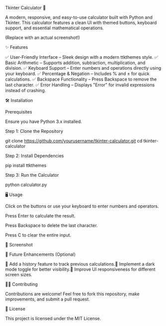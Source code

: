 Tkinter Calculator 🧮

A modern, responsive, and easy-to-use calculator built with Python and Tkinter. This calculator features a clean UI with themed buttons, keyboard support, and essential mathematical operations.

 (Replace with an actual screenshot!)

✨ Features

✅ User-Friendly Interface – Sleek design with a modern ttkthemes style.
✅ Basic Arithmetic – Supports addition, subtraction, multiplication, and division.
✅ Keyboard Support – Enter numbers and operations directly using your keyboard.
✅ Percentage & Negation – Includes % and ± for quick calculations.
✅ Backspace Functionality – Press Backspace to remove the last character.
✅ Error Handling – Displays "Error" for invalid expressions instead of crashing.

🛠️ Installation

Prerequisites

Ensure you have Python 3.x installed.

Step 1: Clone the Repository

git clone https://github.com/yourusername/tkinter-calculator.git
cd tkinter-calculator

Step 2: Install Dependencies

pip install ttkthemes

Step 3: Run the Calculator

python calculator.py

🖥️ Usage

Click on the buttons or use your keyboard to enter numbers and operators.

Press Enter to calculate the result.

Press Backspace to delete the last character.

Press C to clear the entire input.

🎨 Screenshot



🚀 Future Enhancements (Optional)

🔹 Add a history feature to track previous calculations.🔹 Implement a dark mode toggle for better visibility.🔹 Improve UI responsiveness for different screen sizes.

👨‍💻 Contributing

Contributions are welcome! Feel free to fork this repository, make improvements, and submit a pull request.

📜 License

This project is licensed under the MIT License.

